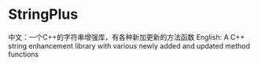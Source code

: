 # StringPlus
中文：一个C++的字符串增强库，有各种新加更新的方法函数     English: A C++ string enhancement library with various newly added and updated method functions

